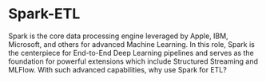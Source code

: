 # Spark-ETL
Spark is the core data processing engine leveraged by Apple, IBM, Microsoft, and others for advanced Machine Learning.  In this role, Spark is the centerpiece for End-to-End Deep Learning pipelines and serves as the foundation for powerful extensions which include Structured Streaming and MLFlow.  With such advanced capabilities, why use Spark for ETL?
